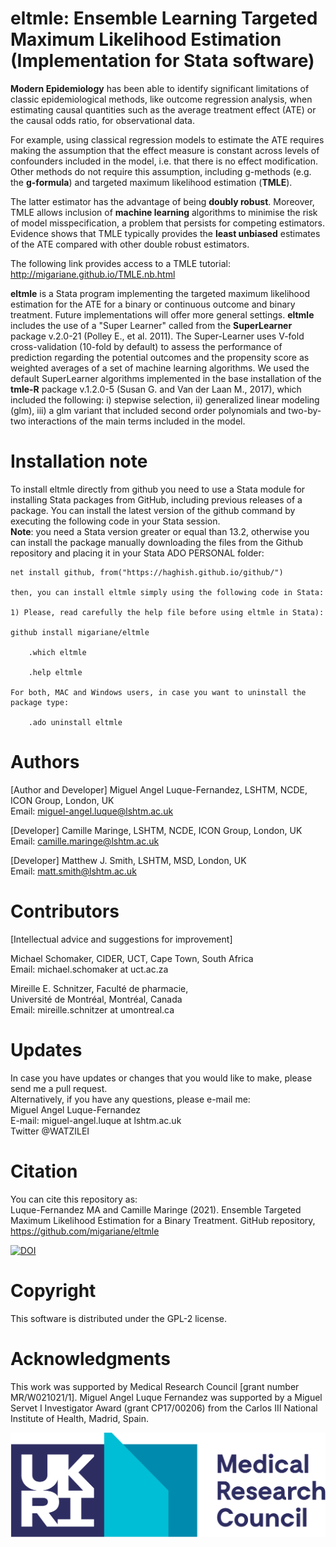 # eltmle: Ensemble Learning Targeted Maximum Likelihood Estimation (Implementation for Stata software)  

**Modern Epidemiology** has been able to identify significant limitations of classic epidemiological methods, like outcome regression analysis, when estimating causal quantities such as the average treatment effect (ATE) or the causal odds ratio, for observational data.       

For example, using classical regression models to estimate the ATE requires making the assumption that the effect measure is constant across levels of confounders included in the model, i.e. that there is no effect modification. Other methods do not require this assumption, including g-methods (e.g. the **g-formula**) and targeted maximum likelihood estimation (**TMLE**).     

The latter estimator has the advantage of being **doubly robust**. Moreover, TMLE allows inclusion of **machine learning** algorithms to minimise the risk of model misspecification, a problem that persists for competing estimators. Evidence shows that TMLE typically provides the **least unbiased** estimates of the ATE compared with other double robust estimators.         

The following link provides access to a TMLE tutorial:  http://migariane.github.io/TMLE.nb.html       

**eltmle** is a Stata program implementing the targeted maximum likelihood estimation for the ATE for a binary or continuous outcome and binary treatment. Future implementations will offer more general settings. **eltmle** includes the use of a "Super Learner" called from the **SuperLearner** package v.2.0-21 (Polley E., et al. 2011). The Super-Learner uses V-fold cross-validation (10-fold by default) to assess the performance of prediction regarding the potential outcomes and the propensity score as weighted averages of a set of machine learning algorithms. We used the default SuperLearner algorithms implemented in the base installation of the **tmle-R** package v.1.2.0-5 (Susan G. and Van der Laan M., 2017), which included the following: i) stepwise selection, ii) generalized linear modeling (glm), iii) a glm variant that included second order polynomials and two-by-two interactions of the main terms included in the model.    

# Installation note    

To install eltmle directly from github you need to use a Stata module for installing Stata packages from GitHub, including previous releases of a package. You can install the latest version of the github command by executing the following code in your Stata session.    
**Note**: you need a Stata version greater or equal than 13.2, otherwise you can install the package manually downloading the files from the Github repository and placing it in your Stata ADO PERSONAL folder:   

    net install github, from("https://haghish.github.io/github/")

    then, you can install eltmle simply using the following code in Stata:

    1) Please, read carefully the help file before using eltmle in Stata):  

    github install migariane/eltmle  

        .which eltmle   

        .help eltmle   

    For both, MAC and Windows users, in case you want to uninstall the package type:    

        .ado uninstall eltmle   


# Authors  
[Author and Developer]
Miguel Angel Luque-Fernandez, LSHTM, NCDE, ICON Group, London, UK    
Email: miguel-angel.luque@lshtm.ac.uk

[Developer]
Camille Maringe, LSHTM, NCDE, ICON Group, London, UK    
Email: camille.maringe@lshtm.ac.uk

[Developer]
Matthew J. Smith, LSHTM, MSD, London, UK    
Email: matt.smith@lshtm.ac.uk

# Contributors  
[Intellectual advice and suggestions for improvement]

Michael Schomaker, CIDER, UCT, Cape Town, South Africa      
Email: michael.schomaker at uct.ac.za

Mireille E. Schnitzer, Faculté de pharmacie,     
Université de Montréal, Montréal, Canada  
Email: mireille.schnitzer at umontreal.ca   

# Updates
In case you have updates or changes that you would like to make, please send me a pull request.  
Alternatively, if you have any questions, please e-mail me:   
Miguel Angel Luque-Fernandez    
E-mail: miguel-angel.luque at lshtm.ac.uk  
Twitter @WATZILEI  

# Citation    
You can cite this repository as:  
Luque-Fernandez MA and Camille Maringe (2021). Ensemble Targeted Maximum Likelihood Estimation for a Binary Treatment. GitHub repository, https://github.com/migariane/eltmle          

[![DOI](https://zenodo.org/badge/84352161.svg)](https://zenodo.org/badge/latestdoi/84352161)

# Copyright
This software is distributed under the GPL-2 license.

# Acknowledgments  
This work was supported by Medical Research Council [grant number MR/W021021/1]. Miguel Angel Luque Fernandez was supported by a Miguel Servet I Investigator Award (grant CP17/00206) from the Carlos III National Institute of Health, Madrid, Spain.   

![Figure Link](https://github.com/migariane/eltmle/blob/master/Acknowledgment.png)   
